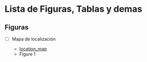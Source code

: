 # Lista de Figuras, Tablas y demas

## Figuras 


- [ ] Mapa de localización

    - [location_map](../../man/figures/location_map.Rmd)
    - Figure 1 
